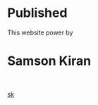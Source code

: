 # Published
This website power by <h1>Samson Kiran</h1><br>


<a href="https://samsonkiran02.github.io/Happy/Index.html">sk</a>

